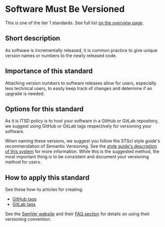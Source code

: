 # Software Must Be Versioned

This is one of the tier 1 standards. See full list [on the overview page](tier1_standards_overview.md).

## Short description
As software is incrementally released, it is common practice to give unique version names or numbers to the newly released code.

## Importance of this standard
Attaching version numbers to software releases allow for users, especially less technical users, to easily keep track of changes and determine if an upgrade is needed.

## Options for this standard
As it is ITSD policy is to host your software in a GitHub or GitLab repository, we suggest using GitHub or GitLab tags respectively for versioning your software.

When naming these versions, we suggest you follow the STScI style guide's recommendation of Semantic Versioning. See the [style guide's description of this system](https://github.com/spacetelescope/style-guides/blob/master/guides/software-versioning.md#software-we-build) for more information. While this is the suggested method, the most important thing is to be consistent and document your versioning method for users.

## How to apply this standard
See these how-to articles for creating:
- [GitHub tags](https://help.github.com/en/articles/creating-releases)
- [GitLab tags](https://docs.gitlab.com/ee/university/training/topics/tags.html)

See the [SemVer website](https://semver.org/) and their [FAQ section](https://semver.org/#faq) for details on using their versioning convention.

